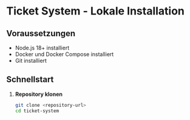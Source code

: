 # Ticket System - Lokale Installation

## Voraussetzungen
- Node.js 18+ installiert
- Docker und Docker Compose installiert
- Git installiert

## Schnellstart

1. **Repository klonen**
   ```bash
   git clone <repository-url>
   cd ticket-system